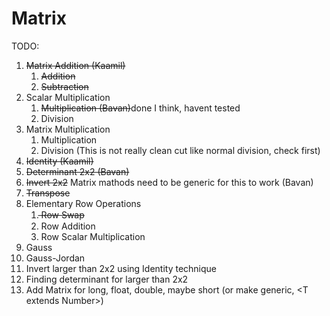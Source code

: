 # Matrix

TODO:

1. ~~Matrix Addition (Kaamil)~~
   1. ~~Addition~~
   1. ~~Subtraction~~
1. Scalar Multiplication
   1. ~~Multiplication (Bavan)~~done I think, havent tested
   1. Division
1. Matrix Multiplication
   1. Multiplication
   1. Division (This is not really clean cut like normal division, check first)
1. ~~Identity (Kaamil)~~
1. ~~Determinant 2x2 (Bavan)~~
1. ~~Invert 2x2~~ Matrix mathods need to be generic for this to  work (Bavan)
1. ~~Transpose~~
1. Elementary Row Operations
   1.  ̶~~Row Swap~~
   1. Row Addition
   1. Row Scalar Multiplication
1. Gauss
1. Gauss-Jordan
1. Invert larger than 2x2 using Identity technique
1. Finding determinant for larger than 2x2
1. Add Matrix for long, float, double, maybe short (or make generic, \<T extends Number\>)
